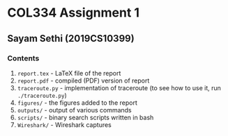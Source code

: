 # COL334 Assignment 1
## Sayam Sethi (2019CS10399)


### Contents

1. `report.tex` - LaTeX file of the report
1. `report.pdf` - compiled (PDF) version of report
1. `traceroute.py` - implementation of traceroute (to see how to use it, run `./traceroute.py`)
1. `figures/` - the figures added to the report
1. `outputs/` - output of various commands
1. `scripts/` - binary search scripts written in bash
1. `Wireshark/` - Wireshark captures

